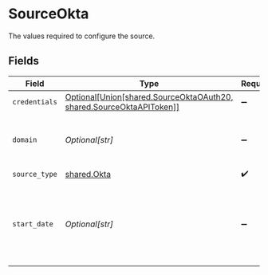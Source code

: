 # SourceOkta

The values required to configure the source.


## Fields

| Field                                                                                                                              | Type                                                                                                                               | Required                                                                                                                           | Description                                                                                                                        | Example                                                                                                                            |
| ---------------------------------------------------------------------------------------------------------------------------------- | ---------------------------------------------------------------------------------------------------------------------------------- | ---------------------------------------------------------------------------------------------------------------------------------- | ---------------------------------------------------------------------------------------------------------------------------------- | ---------------------------------------------------------------------------------------------------------------------------------- |
| `credentials`                                                                                                                      | [Optional[Union[shared.SourceOktaOAuth20, shared.SourceOktaAPIToken]]](../../models/shared/sourceoktaauthorizationmethod.md)       | :heavy_minus_sign:                                                                                                                 | N/A                                                                                                                                |                                                                                                                                    |
| `domain`                                                                                                                           | *Optional[str]*                                                                                                                    | :heavy_minus_sign:                                                                                                                 | The Okta domain. See the <a href="https://docs.airbyte.com/integrations/sources/okta">docs</a> for instructions on how to find it. |                                                                                                                                    |
| `source_type`                                                                                                                      | [shared.Okta](../../models/shared/okta.md)                                                                                         | :heavy_check_mark:                                                                                                                 | N/A                                                                                                                                |                                                                                                                                    |
| `start_date`                                                                                                                       | *Optional[str]*                                                                                                                    | :heavy_minus_sign:                                                                                                                 | UTC date and time in the format YYYY-MM-DDTHH:MM:SSZ. Any data before this date will not be replicated.                            | 2022-07-22T00:00:00Z                                                                                                               |